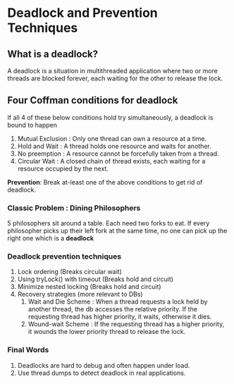 # Deadlock and Prevention Techniques

## What is a deadlock?
A deadlock is a situation in multithreaded application where two or more threads are blocked forever, each waiting for the other to release the lock.  

## Four Coffman conditions for deadlock
If all 4 of these below conditions hold try simultaneously, a deadlock is bound to happen
1. Mutual Exclusion : Only one thread can own a resource at a time.
2. Hold and Wait : A thread holds one resource and waits for another.
3. No preemption : A resource cannot be forcefully taken from a thread.
4. Circular Wait : A closed chain of thread exists, each waiting for a resource occupied by the next.

**Prevention**: Break at-least one of the above conditions to get rid of deadlock.

### Classic Problem : Dining Philosophers
5 philosophers sit around a table. Each need two forks to eat. If every philosopher picks up their left fork at the same time, no one can pick up the right one which is a **deadlock**

### Deadlock prevention techniques
1. Lock ordering (Breaks circular wait)
2. Using tryLock() with timeout (Breaks hold and circuit)
3. Minimize nested locking (Breaks hold and circuit)
4. Recovery strategies (more relevant to DBs)
   1. Wait and Die Scheme : When a thread requests a lock held by another thread, the db accesses the relative priority. If the requesting thread has higher priority, it waits, otherwise it dies.
   2. Wound-wait Scheme : If the requesting thread has a higher priority, it wounds the lower priority thread to release the lock. 

### Final Words
1. Deadlocks are hard to debug and often happen under load.
2. Use thread dumps to detect deadlock in real applications. 